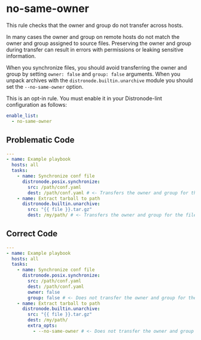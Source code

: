 # no-same-owner

This rule checks that the owner and group do not transfer across hosts.

In many cases the owner and group on remote hosts do not match the owner and
group assigned to source files. Preserving the owner and group during transfer
can result in errors with permissions or leaking sensitive information.

When you synchronize files, you should avoid transferring the owner and group by
setting `owner: false` and `group: false` arguments. When you unpack archives
with the `distronode.builtin.unarchive` module you should set the
`--no-same-owner` option.

This is an opt-in rule. You must enable it in your Distronode-lint configuration
as follows:

```yaml
enable_list:
  - no-same-owner
```

## Problematic Code

```yaml
---
- name: Example playbook
  hosts: all
  tasks:
    - name: Synchronize conf file
      distronode.posix.synchronize:
        src: /path/conf.yaml
        dest: /path/conf.yaml # <- Transfers the owner and group for the file.
    - name: Extract tarball to path
      distronode.builtin.unarchive:
        src: "{{ file }}.tar.gz"
        dest: /my/path/ # <- Transfers the owner and group for the file.
```

## Correct Code

```yaml
---
- name: Example playbook
  hosts: all
  tasks:
    - name: Synchronize conf file
      distronode.posix.synchronize:
        src: /path/conf.yaml
        dest: /path/conf.yaml
        owner: false
        group: false # <- Does not transfer the owner and group for the file.
    - name: Extract tarball to path
      distronode.builtin.unarchive:
        src: "{{ file }}.tar.gz"
        dest: /my/path/
        extra_opts:
          - --no-same-owner # <- Does not transfer the owner and group for the file.
```
